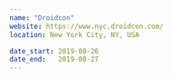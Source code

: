 ```yaml
---
name: "Droidcon"
website: https://www.nyc.droidcon.com/
location: New York City, NY, USA

date_start: 2019-08-26
date_end:   2019-08-27
---
```

